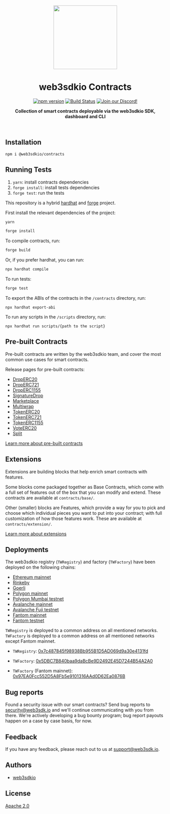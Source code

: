 <p align="center">
<br />
<a href="https://web3sdk.io"><img src="https://github.com/web3sdkio/typescript-sdk/blob/main/logo.svg?raw=true" width="200" alt=""/></a>
<br />
</p>
<h1 align="center">web3sdkio Contracts</h1>
<p align="center">
<a href="https://www.npmjs.com/package/@web3sdkio/contracts"><img src="https://img.shields.io/npm/v/@web3sdkio/contracts?color=red&logo=npm" alt="npm version"/></a>
<a href="https://github.com/web3sdkio/contracts/actions"><img alt="Build Status" src="https://github.com/web3sdkio/contracts/actions/workflows/tests.yml/badge.svg"/></a>
<a href="https://discord.gg/n33UhsfUKB"><img alt="Join our Discord!" src="https://img.shields.io/discord/834227967404146718.svg?color=7289da&label=discord&logo=discord&style=flat"/></a>

</p>
<p align="center"><strong>Collection of smart contracts deployable via the web3sdkio SDK, dashboard and CLI</strong></p>
<br />

## Installation

```shell
npm i @web3sdkio/contracts
```

## Running Tests

1. `yarn`: install contracts dependencies
2. `forge install`: install tests dependencies
3. `forge test`: run the tests

This repository is a hybrid [hardhat](https://hardhat.org/) and [forge](https://github.com/foundry-rs/foundry/tree/master/forge) project.

First install the relevant dependencies of the project:

```bash
yarn

forge install
```

To compile contracts, run:

```bash
forge build
```

Or, if you prefer hardhat, you can run:

```bash
npx hardhat compile
```

To run tests:

```bash
forge test
```

To export the ABIs of the contracts in the `/contracts` directory, run:

```
npx hardhat export-abi
```

To run any scripts in the `/scripts` directory, run:

```
npx hardhat run scripts/{path to the script}
```

## Pre-built Contracts

Pre-built contracts are written by the web3sdkio team, and cover the most common use cases for smart contracts.

Release pages for pre-built contracts:

- [DropERC20](https://web3sdk.io/deployer.web3sdkio.eth/DropERC20)
- [DropERC721](https://web3sdk.io/deployer.web3sdkio.eth/DropERC721)
- [DropERC1155](https://web3sdk.io/deployer.web3sdkio.eth/DropERC1155)
- [SignatureDrop](https://web3sdk.io/deployer.web3sdkio.eth/SignatureDrop)
- [Marketplace](https://web3sdk.io/deployer.web3sdkio.eth/Marketplace)
- [Multiwrap](https://web3sdk.io/deployer.web3sdkio.eth/Multiwrap)
- [TokenERC20](https://web3sdk.io/deployer.web3sdkio.eth/TokenERC20)
- [TokenERC721](https://web3sdk.io/deployer.web3sdkio.eth/TokenERC721)
- [TokenERC1155](https://web3sdk.io/deployer.web3sdkio.eth/TokenERC1155)
- [VoteERC20](https://web3sdk.io/deployer.web3sdkio.eth/VoteERC20)
- [Split](https://web3sdk.io/deployer.web3sdkio.eth/Split)

[Learn more about pre-built contracts](https://docs.web3sdk.io/pre-built-contracts)

## Extensions

Extensions are building blocks that help enrich smart contracts with features.

Some blocks come packaged together as Base Contracts, which come with a full set of features out of the box that you can modify and extend. These contracts are available at `contracts/base/`.

Other (smaller) blocks are Features, which provide a way for you to pick and choose which individual pieces you want to put into your contract; with full customization of how those features work. These are available at `contracts/extension/`.

[Learn more about extensions](https://docs.web3sdk.io/extensions)

## Deployments

The web3sdkio registry (`TWRegistry`) and factory (`TWFactory`) have been deployed on the following chains:

- [Ethereum mainnet](https://etherscan.io/)
- [Rinkeby](https://rinkeby.etherscan.io/)
- [Goerli](https://goerli.etherscan.io/)
- [Polygon mainnet](https://polygonscan.com/)
- [Polygon Mumbai testnet](https://mumbai.polygonscan.com/)
- [Avalanche mainnet](https://snowtrace.io/)
- [Avalanche Fuji testnet](https://testnet.snowtrace.io/)
- [Fantom mainnet](https://ftmscan.com/)
- [Fantom testnet](https://testnet.ftmscan.com/)

`TWRegistry` is deployed to a common address on all mentioned networks. `TWFactory` is deployed to a common address on all mentioned networks except Fantom mainnet.

- `TWRegistry`: [0x7c487845f98938Bb955B1D5AD069d9a30e4131fd](https://blockscan.com/address/0x7c487845f98938Bb955B1D5AD069d9a30e4131fd)

- `TWFactory`: [0x5DBC7B840baa9daBcBe9D2492E45D7244B54A2A0](https://blockscan.com/address/0x5DBC7B840baa9daBcBe9D2492E45D7244B54A2A0)
- `TWFactory` (Fantom mainnet): [0x97EA0Fcc552D5A8Fb5e9101316AAd0D62Ea0876B](https://blockscan.com/address/0x97EA0Fcc552D5A8Fb5e9101316AAd0D62Ea0876B)


## Bug reports

Found a security issue with our smart contracts? Send bug reports to security@web3sdk.io and we'll continue communicating with you from there. We're actively developing a bug bounty program; bug report payouts happen on a case by case basis, for now.

## Feedback

If you have any feedback, please reach out to us at support@web3sdk.io.

## Authors

- [web3sdkio](https://web3sdk.io)

## License

[Apache 2.0](https://www.apache.org/licenses/LICENSE-2.0.txt)

